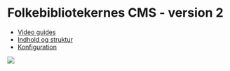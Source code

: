 # Folkebibliotekernes CMS - version 2 

*   [Video guides](./ddbcms-video-guides.md)
*   [Indhold og struktur](./ddbcms-struktur-og-indhold.md)
*   [Konfiguration](./ddb-cms-manual-konfiguration.md)

![](https://user-images.githubusercontent.com/1641342/167098483-8eb0e3cb-3c5a-4eb1-8fe2-63a4679bc358.jpg)
